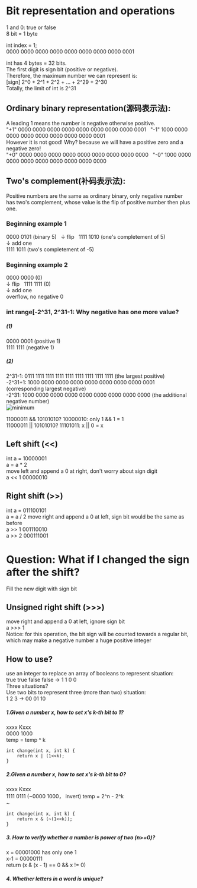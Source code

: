 # Bit representation and operations
  
1 and 0: true or false   
8 bit = 1 byte  
  
int index = 1;  
0000 0000 0000 0000 0000 0000 0000 0000 0001  
  
int has 4 bytes = 32 bits.  
The first digit is sign bit (positive or negative).  
Therefore, the maximum number we can represent is:   
[sign] 2^0 + 2^1 + 2^2 + ... + 2^29 + 2^30   
Totally, the limit of int is 2^31  


## Ordinary binary representation(源码表示法):    
A leading 1 means the number is negative otherwise positive.  
"+1" 0000 0000 0000 0000 0000 0000 0000 0000 0001   
"-1" 1000 0000 0000 0000 0000 0000 0000 0000 0001   
However it is not good! Why? because we will have a positive zero and a negative zero!  
"+0" 0000 0000 0000 0000 0000 0000 0000 0000 0000   
"-0" 1000 0000 0000 0000 0000 0000 0000 0000 0000   


## Two's complement(补码表示法):  
Positive numbers are the same as ordinary binary, only negative number has two's complement, whose value is the flip of positive number then plus one.  

### Beginning example 1
0000 0101  (binary 5)  
↓ flip  
1111 1010  (one's completement of 5)  
↓ add one  
1111 1011  (two's completement of -5)  

### Beginning example 2
0000 0000 (0)  
↓ flip  
1111 1111 (0)  
↓ add one  
overflow, no negative 0  

### int range[-2^31, 2^31-1: Why negative has one more value?  
##### (1)
0000 0001 (positive 1)  
1111 1111 (negative 1)  
##### (2)
2^31-1:  0111 1111 1111 1111 1111 1111 1111 1111 1111 (the largest positive)  
-2^31+1: 1000 0000 0000 0000 0000 0000 0000 0000 0001 (corresponding largest negative)  
-2^31:   1000 0000 0000 0000 0000 0000 0000 0000 0000 (the additional negative number)  
![minimum](https://cloud.githubusercontent.com/assets/14355257/20159085/7c3d3382-a6ac-11e6-8db7-728e722cadf9.png)  


11000011 && 10101010? 10000010: only 1 && 1 = 1  
11000011 || 10101010? 11101011:      x || 0 = x  

## Left shift (<<)  
int a = 10000001  
a = a * 2  
move left and append a 0 at right, don't worry about sign digit  
a << 1  00000010  

## Right shift (>>)  
int a = 011100101  
a = a / 2
move right and append a 0 at left, sign bit would be the same as before  
a >> 1  001110010  
a >> 2  000111001  

# Question: What if I changed the sign after the shift? 
Fill the new digit with sign bit  

## Unsigned right shift (>>>)  
move right and append a 0 at left, ignore sign bit  
a >>> 1  
Notice: for this operation, the bit sign will be counted towards a regular bit, which may make a negative number a huge positive integer  

## How to use?  
use an integer to replace an array of booleans to represent situation:  
true true false false -> 1 1 0 0    
Three situations?   
Use two bits to represent three (more than two) situation:    
1 2 3 -> 00 01 10   

##### 1.Given a number x, how to set x's k-th bit to 1?  
xxxx Kxxx  
0000 1000  
temp = temp ^ k  
```
int change(int x, int k) {
    return x | (1<<k);    
}
```
##### 2.Given a number x, how to set x's k-th bit to 0?  
xxxx Kxxx  
1111 0111  (~0000 1000， invert)
temp = 2^n - 2^k  
~ 
```
int change(int x, int k) {
    return x & (~(1<<k));    
}
```
##### 3. How to verify whether a number is power of two (n>=0)? 
x   = 00001000 has only one 1  
x-1 = 00000111   
return (x & (x - 1) == 0 && x != 0)

##### 4. Whether letters in a word is unique?  
